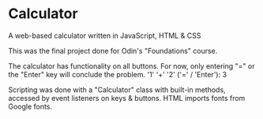 # Calculator
A web-based calculator written in JavaScript, HTML &amp; CSS

This was the final project done for Odin's "Foundations" course. 

The calculator has functionality on all buttons. For now, only entering "=" or the "Enter" key will conclude the problem. 
'1' '+' '2' ('=' / 'Enter'): 3

Scripting was done with a "Calculator" class with built-in methods, accessed by event listeners on keys & buttons. 
HTML imports fonts from Google fonts. 
